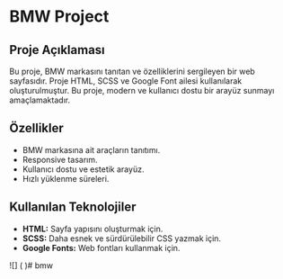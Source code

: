 # BMW Project

## Proje Açıklaması

Bu proje, BMW markasını tanıtan ve özelliklerini sergileyen bir web sayfasıdır. Proje HTML, SCSS ve Google Font ailesi kullanılarak oluşturulmuştur. Bu proje, modern ve kullanıcı dostu bir arayüz sunmayı amaçlamaktadır.

## Özellikler

- BMW markasına ait araçların tanıtımı.
- Responsive tasarım.
- Kullanıcı dostu ve estetik arayüz.
- Hızlı yüklenme süreleri.

## Kullanılan Teknolojiler

- **HTML:** Sayfa yapısını oluşturmak için.
- **SCSS:** Daha esnek ve sürdürülebilir CSS yazmak için.
- **Google Fonts:** Web fontları kullanmak için.

![] (  )# bmw
